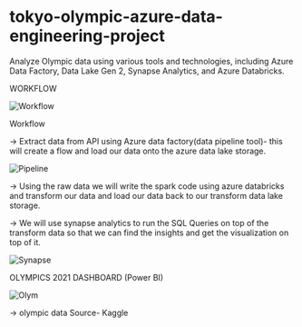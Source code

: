 # tokyo-olympic-azure-data-engineering-project
Analyze Olympic data using various tools and technologies, including Azure Data Factory, Data Lake Gen 2, Synapse Analytics, and Azure Databricks.

WORKFLOW


![Workflow](https://github.com/Sandeep1203tech/tokyo-olympic-azure-data-engineering-project/assets/78650502/132e604d-7739-47e6-a1da-7b461e344950)


Workflow

-> Extract data from API using Azure data factory(data pipeline tool)- this will create a flow and load our data onto the azure data lake storage.

![Pipeline](https://github.com/Sandeep1203tech/tokyo-olympic-azure-data-engineering-project/assets/78650502/afa876ed-9f01-4946-a0d9-13b0bb1080c8)


-> Using the raw data we will write the spark code using azure databricks and transform our data and load our data back to our transform data lake storage.

-> We will use synapse analytics to run the SQL Queries on top of the transform data so that we can find the insights and get the visualization on top of it.

![Synapse](https://github.com/Sandeep1203tech/tokyo-olympic-azure-data-engineering-project/assets/78650502/9231b623-2e16-4b2a-b5fa-d7292671bfff)



OLYMPICS 2021 DASHBOARD (Power BI)

![Olym](https://github.com/Sandeep1203tech/tokyo-olympic-azure-data-engineering-project/assets/78650502/51e4738b-4eca-476b-987c-4f55e95a2844)



-> olympic data Source- Kaggle



